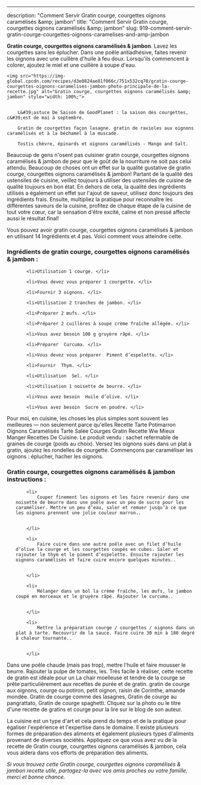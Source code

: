 ---
description: "Comment Servir Gratin courge, courgettes oignons caramélisés &amp;amp; jambon"
title: "Comment Servir Gratin courge, courgettes oignons caramélisés &amp;amp; jambon"
slug: 919-comment-servir-gratin-courge-courgettes-oignons-caramelises-and-amp-jambon

<p>
	<strong>Gratin courge, courgettes oignons caramélisés &amp; jambon</strong>. 
	Lavez les courgettes sans les éplucher. Dans une poêle antiadhésive, faites revenir les oignons avec une cuillère d&#39;huile à feu doux. Lorsqu&#39;ils commencent à colorer, ajoutez le miel et une cuillère à soupe d&#39;eau.
</p>
<p>
	
	<img src="https://img-global.cpcdn.com/recipes/d3e0824ae81f066c/751x532cq70/gratin-courge-courgettes-oignons-caramelises-jambon-photo-principale-de-la-recette.jpg" alt="Gratin courge, courgettes oignons caramélisés &amp; jambon" style="width: 100%;">
	
	
		L&#39;astuce De Saison de GoodPlanet : la saison des courgettes, c&#39;est de mai à septembre.
	
		Gratin de courgettes façon lasagne. gratin de ravioles aux oignons caramélisés et à la béchamel à la muscade.
	
		Tostis chèvre, épinards et oignons caramélisés - Mango and Salt.
	
</p>

Beaucoup de gens n'osent pas cuisiner gratin courge, courgettes oignons caramélisés &amp; jambon de peur que le goût de la nourriture ne soit pas celui attendu. Beaucoup de choses ont un effet sur la qualité gustative de gratin courge, courgettes oignons caramélisés &amp; jambon! Partant de la qualité des ustensiles de cuisine, veillez toujours à utiliser des ustensiles de cuisine de qualité toujours en bon état. En dehors de cela, la qualité des ingrédients utilisés a également un effet sur l'ajout de saveur, utilisez donc toujours des ingrédients frais. Ensuite, multipliez la pratique pour reconnaître les différentes saveurs de la cuisine, profitez de chaque étape de la cuisine de tout votre cœur, car la sensation d'être excité, calme et non pressé affecte aussi le résultat final!

<!--inarticleads1-->

Vous pouvez avoir gratin courge, courgettes oignons caramélisés &amp; jambon en utilisant 14 Ingrédients et 4 pas. Voici comment vous atteindre cette.

<h3>Ingrédients de gratin courge, courgettes oignons caramélisés &amp; jambon :</h3>

<ol>
	
		<li>Utilisation 1 courge. </li>
	
		<li>Vous devez vous préparer 1 courgette. </li>
	
		<li>Fournir 3 oignons. </li>
	
		<li>Utilisation 2 tranches de jambon. </li>
	
		<li>Préparer 2 œufs. </li>
	
		<li>Préparer 2 cuillères à soupe crème fraîche allégée. </li>
	
		<li>Vous avez besoin 100 g gruyère râpé. </li>
	
		<li>Préparer  Curcuma. </li>
	
		<li>Vous devez vous préparer  Piment d’espelette. </li>
	
		<li>Fournir  Thym. </li>
	
		<li>Utilisation  Sel. </li>
	
		<li>Utilisation 1 noisette de beurre. </li>
	
		<li>Vous avez besoin  Huile d’olive. </li>
	
		<li>Vous avez besoin  Sucre en poudre. </li>
	
</ol>

Pour moi, en cuisine, les choses les plus simples sont souvent les meilleures — non seulement parce qu&#39;elles Recette Tarte Potimarron Oignons Caramélisés Tarte Salée Courges Gratin Recette Ww Mieux Manger Recettes De Cuisine. Le produit vendu : sachet refermable de graines de courge (poids au choix). Versez les oignons sués dans un plat à gratin, ajoutez les rondelles de courgette. Commençons par caraméliser les oignons : éplucher, hacher les oignons. 

<!--inarticleads2-->

<h3>Gratin courge, courgettes oignons caramélisés &amp; jambon instructions :</h3>

<ol>
	
		<li>
			Couper finement les oignons et les faire revenir dans une noisette de beurre dans une poêle avec un peu de sucre pour les caraméliser. Mettre un peu d’eau, saler et remuer jusqu’à ce que les oignons prennent une jolie couleur marron..
			
			
		</li>
	
		<li>
			Faire cuire dans une autre poêle avec un filet d’huile d’olive la courge et les courgettes coupés en cubes. Saler et rajouter le thym et le piment d’espelette. Ensuite rajouter les oignons caramélisés et faire cuire encore quelques minutes..
			
			
		</li>
	
		<li>
			Mélanger dans un bol la crème fraîche, les œufs, le jambon coupé en morceaux et le gruyère râpé. Rajouter le curcuma..
			
			
		</li>
	
		<li>
			Mettre la préparation courge / courgettes / oignons dans un plat à tarte. Recouvrir de la sauce. Faire cuire 30 min à 180 degré à chaleur tournante..
			
			
		</li>
	
</ol>

Dans une poêle chaude (mais pas trop), mettre l&#39;huile et faire mousser le beurre. Rajouter la pulpe de tomates, les. Très facile à réaliser, cette recette de gratin est idéale pour un La chair moelleuse et tendre de la courge se prête particulièrement aux recettes de purée et de gratin. gratin de courge aux oignons, courge ou potiron, petit oignon, raisin de Corinthe, amande mondée. Gratin de courge comme des lasagnes, Gratin de courge au pangrattato, Gratin de courge spaghetti. Cliquez sur la photo ou le titre d&#39;une recette de gratins et courge pour la lire sur le blog de son auteur. 

<!--inarticleads1-->

<p>
La cuisine est un type d'art et cela prend du temps et de la pratique pour égaliser l'expérience et l'expertise dans le domaine. Il existe plusieurs formes de préparation des aliments et également plusieurs types d'aliments provenant de diverses sociétés. Appliquez ce que vous avez vu de la recette de Gratin courge, courgettes oignons caramélisés &amp; jambon, cela vous aidera dans vos efforts de préparation des aliments.
</p>

<p>
<i>Si vous trouvez cette Gratin courge, courgettes oignons caramélisés &amp; jambon recette utile, partagez-la avec vos amis proches ou votre famille, merci et bonne chance.</i>
</p>

